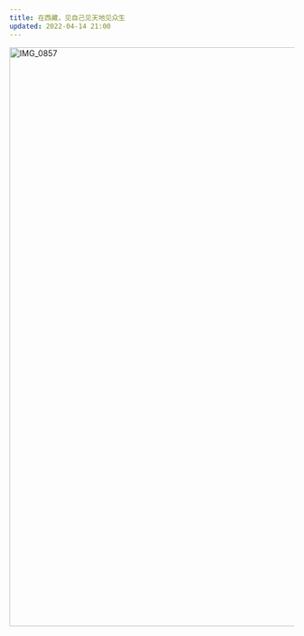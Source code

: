 ```yaml
---
title: 在西藏，见自己见天地见众生
updated: 2022-04-14 21:00
---
```


<a data-flickr-embed="true" data-footer="true" href="https://www.flickr.com/photos/195435376@N06/52003052522/in/dateposted-public/" title="IMG_0857"><img src="https://live.staticflickr.com/65535/52003052522_85d0bd2a15_b.jpg" width="576" height="1024" alt="IMG_0857"></a><script async src="//embedr.flickr.com/assets/client-code.js" charset="utf-8"></script>



